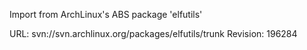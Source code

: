 Import from ArchLinux's ABS package 'elfutils'

URL: svn://svn.archlinux.org/packages/elfutils/trunk
Revision: 196284
